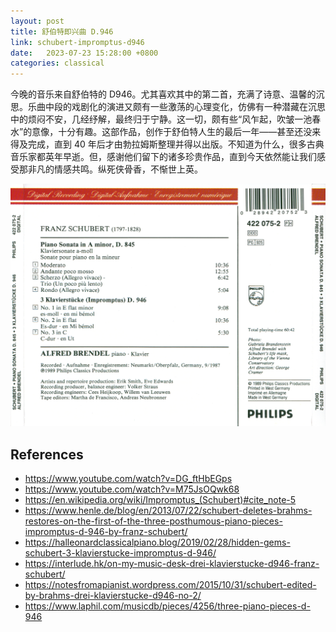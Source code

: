 ```yaml
---
layout: post
title: 舒伯特即兴曲 D.946
link: schubert-impromptus-d946
date:   2023-07-23 15:28:00 +0800
categories: classical
---
```


今晚的音乐来自舒伯特的 D946。尤其喜欢其中的第二首，充满了诗意、温馨的沉思。乐曲中段的戏剧化的演进又颇有一些激荡的心理变化，仿佛有一种潜藏在沉思中的烦闷不安，几经纾解，最终归于宁静。这一切，颇有些“风乍起，吹皱一池春水”的意像，十分有趣。这部作品，创作于舒伯特人生的最后一年——甚至还没来得及完成，直到 40 年后才由勃拉姆斯整理并得以出版。不知道为什么，很多古典音乐家都英年早逝。但，感谢他们留下的诸多珍贵作品，直到今天依然能让我们感受那非凡的情感共鸣。纵死侠骨香，不惭世上英。

![](/img/2023-07-23/Schubert_Piano_Musics_by_Brendel_cd4_back.jpg)

## References

- <https://www.youtube.com/watch?v=DG_ftHbEGps>
- <https://www.youtube.com/watch?v=M75JsOQwk68>
- <https://en.wikipedia.org/wiki/Impromptus_(Schubert)#cite_note-5>
- <https://www.henle.de/blog/en/2013/07/22/schubert-deletes-brahms-restores-on-the-first-of-the-three-posthumous-piano-pieces-impromptus-d-946-by-franz-schubert/>
- <https://halleonardclassicalpiano.blog/2019/02/28/hidden-gems-schubert-3-klavierstucke-impromptus-d-946/>
- <https://interlude.hk/on-my-music-desk-drei-klavierstucke-d946-franz-schubert/>
- <https://notesfromapianist.wordpress.com/2015/10/31/schubert-edited-by-brahms-drei-klavierstucke-d946-no-2/>
- <https://www.laphil.com/musicdb/pieces/4256/three-piano-pieces-d-946>
